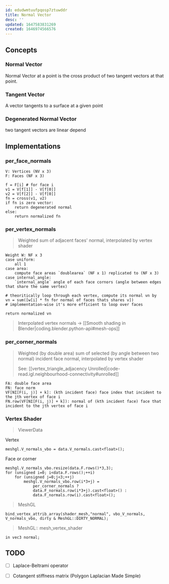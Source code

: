 ```yaml
---
id: edudwmtuufpqosp7ztuwddr
title: Normal Vector
desc: ''
updated: 1647583831269
created: 1646974566576
---
```



## Concepts
### Normal Vector
Normal Vector at a point is the cross product of two tangent vectors at that point.
### Tangent Vector
A vector tangents to a surface at a given point
### Degenerated Normal Vector
two tangent vectors are linear depend

## Implementations

### per_face_normals

```
V: Vertices (NV x 3)
F: Faces (NF x 3)

f = F[i] # for face i
v1 = V[f[1]] - V[f[0]]
v2 = V[f[2]] - V[f[0]]
fn = cross(v1, v2)
if fn is zero vector:
    return degenerated normal
else:
    return normalized fn
```

### per_vertex_normals

> Weighted sum of adjacent faces' normal, interpolated by vertex shader

```
Weight W: NF x 3
case uniform: 
    all 1
case area: 
    compute face areas `doublearea` (NF x 1) replicated to (NF x 3)
case internal_angle: 
    `internal_angle` angle of each face cornors (angle between edges that share the same vertex)

# theoritically loop through each vertex, compute its normal vn by
vn = sum([w[i] * fn for normal of faces thats shares v])
# implementation-wise it's more efficient to loop over faces

return normalized vn

```

> Interpolated vertex normals -> [[Smooth shading in Blender|coding.blender.python-api#mesh-ops]]

### per_corner_normals
>Weighted (by double area) sum of selected (by angle between two normal) incident face normal, interpolated by vertex shader
>
>See: [[vertex_triangle_adjacency Unrolled|code-read.igl.neighbourhood-connectivity#unrolled]]


```
FA: double face area
FN: face norm
VF[NI[F(i, j)] + k]: (kth incident face) face index that incident to the jth vertex of face i
FN.row(VF[NI[F(i, j)] + k]): normal of (kth incident face) face that incident to the jth vertex of face i
```

### Vertex Shader
> ViewerData

Vertex
```
meshgl.V_normals_vbo = data.V_normals.cast<float>();
```
Face or corner
```
meshgl.V_normals_vbo.resize(data.F.rows()*3,3);
for (unsigned i=0; i<data.F.rows();++i)
    for (unsigned j=0;j<3;++j)
        meshgl.V_normals_vbo.row(i*3+j) =
            per_corner_normals ?
            data.F_normals.row(i*3+j).cast<float>() :
            data.F_normals.row(i).cast<float>();
```


> MeshGL

```
bind_vertex_attrib_array(shader_mesh,"normal", vbo_V_normals, V_normals_vbo, dirty & MeshGL::DIRTY_NORMAL);
```

> MeshGL:: mesh_vertex_shader

```
in vec3 normal;
```

## TODO
- [ ] Laplace-Beltrami operator
- [ ] Cotangent stiffness matrix (Polygon Laplacian Made Simple)


